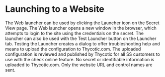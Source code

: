 [title]: # (Launching to a Website)
[tags]: # (Launcher)
[priority]: # (1000)

# Launching to a Website

The Web launcher can be used by clicking the Launcher icon on the Secret View page. The Web launcher opens a new window in the browser, which attempts to login to the site using the credentials on the secret. The launcher can also be used with the Test Launcher button on the Launcher tab. Testing the Launcher creates a dialog to offer troubleshooting help and means to upload the configuration to Thycotic.com. The uploaded configuration is reviewed and published by Thycotic for all SS customers to use with the check online feature. No secret or identifiable information is uploaded to Thycotic.com. Only the website URL and control names are sent.

